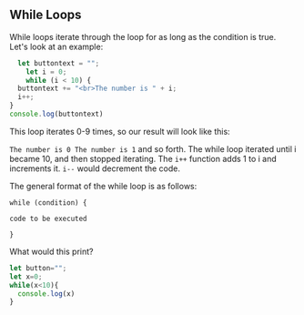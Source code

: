 ## While Loops

While loops iterate through the loop for as long as the condition is true. Let's look at an example:

``` javascript
  let buttontext = "";
	let i = 0;
	while (i < 10) {
  buttontext += "<br>The number is " + i;
  i++;
}
console.log(buttontext)
```

This loop iterates 0-9 times, so our result will look like this: 

`The number is 0
The number is 1` and so forth. The while loop iterated until i became 10, and then stopped iterating. The `i++` function adds 1 to i and increments it. `i--` would decrement the code. 

The general format of the while loop is as follows: 

`while (condition) {`

`code to be executed`

`}`

What would this print?

```javascript
let button="";
let x=0;
while(x<10){
  console.log(x)
}
```